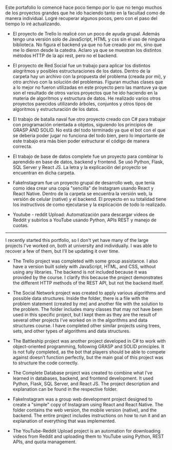 Este portafolio lo comencé hace poco tiempo por lo que no tengo muchos de los proyectos grandes que he ido haciendo tanto en la facultad como de manera individual. Logré recuperar algunos pocos, pero con el paso del tiempo lo iré actualizando.

- El proyecto de Trello lo realicé con un poco de ayuda grupal. Además tengo una versión solo de JavaScript, HTML y css sin el uso de ninguna biblioteca. No figura el backend ya que no fue creado por mi, sino que me lo dieron desde la catedra. Aclaro ya que se muestran los distintos métodos HTTP de la api rest, pero no el backend.

- El proyecto de Red Social fue un trabajo para aplicar los distintos alogritmos y posibles estructuraciones de los datos. Dentro de la carpeta hay un archivo con la propuesta del problema (creada por mi), y otro archivo con la solución del problemas. Figuran muchas clases que a lo mejor no fueron utilizadas en este proyecto pero las mantuve ya que son el resultado de otros varios proyectos que he ido haciendo en la materia de algoritmos y estructura de datos. He realizado varios otros proyectos parecidos utilizando árboles, conjuntos y otros tipos de algoritmos y estructuración de los datos.

- El trabajo de batalla naval fue otro proyecto creado con C# para trabajar con programación orientada a objetos, siguiendo los principios de GRASP AND SOLID. No está del todo terminado ya que el bot con el que se debería poder jugar no funciona del todo bien, pero lo importante de este trabajo era más bien poder estructurar el código de manera correcta.

- El trabajo de base de datos complete fue un proyecto para combinar lo aprendido en base de datos, backend y frontend. Se usó Python, Flask, SQL Server y React JS. La letra y la explicación del proyecto se encuentran en dicha carpeta.

- FakeInstagram fue un proyecto grupal de desarrollo web, que tenía como idea crear una copia "sencilla" de Instagram usando React y React Native. Dentro de la carpeta se encuentra la versión web, la versión de celular (native) y el backend. El proyecto en su totalidad tiene los instructivos de como ejecutarse y la explicación de todo lo realizado.

- Youtube - reddit Upload: Automatización para descargar videos de Reddit y subirlos a YouTube usando Python, APIs REST y manejo de cuotas.

------------------------------------------------------------------------------------------------------------------------------------------------
I recently started this portfolio, so I don't yet have many of the large projects I’ve worked on, both at university and individually. I was able to recover a few of them, but I’ll be updating it over time.

- The Trello project was completed with some group assistance. I also have a version built solely with JavaScript, HTML, and CSS, without using any libraries. The backend is not included because it was provided by the course. I clarify this because the project demonstrates the different HTTP methods of the REST API, but not the backend itself.

- The Social Network project was created to apply various algorithms and possible data structures. Inside the folder, there is a file with the problem statement (created by me) and another file with the solution to the problem. The folder includes many classes that may not have been used in this specific project, but I kept them as they are the result of several other projects I’ve worked on in the algorithms and data structures course. I have completed other similar projects using trees, sets, and other types of algorithms and data structures.

- The Battleship project was another project developed in C# to work with object-oriented programming, following GRASP and SOLID principles. It is not fully completed, as the bot that players should be able to compete against doesn’t function perfectly, but the main goal of this project was to structure the code correctly.

- The Complete Database project was created to combine what I’ve learned in databases, backend, and frontend development. It used Python, Flask, SQL Server, and React JS. The project description and explanation can be found in the respective folder.

- FakeInstagram was a group web development project designed to create a "simple" copy of Instagram using React and React Native. The folder contains the web version, the mobile version (native), and the backend. The entire project includes instructions on how to run it and an explanation of everything that was implemented.

- The YouTube-Reddit Upload project is an automation for downloading videos from Reddit and uploading them to YouTube using Python, REST APIs, and quota management.
